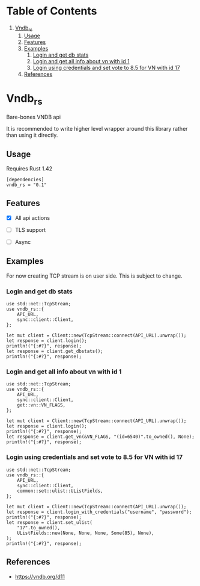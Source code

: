 
# Table of Contents

1.  [Vndb<sub>rs</sub>](#orgf9bedb8)
    1.  [Usage](#org8e4ed77)
    2.  [Features](#orge0c820c)
    3.  [Examples](#org48e02db)
        1.  [Login and get db stats](#orged59cc4)
        2.  [Login and get all info about vn with id 1](#org9c4f509)
        3.  [Login using credentials and set vote to 8.5 for VN with id 17](#org686836c)
    4.  [References](#org0bd5978)


<a id="orgf9bedb8"></a>

# Vndb<sub>rs</sub>

Bare-bones VNDB api

It is recommended to write higher level wrapper around this library rather than using it directly.


<a id="org8e4ed77"></a>

## Usage

Requires Rust 1.42

    [dependencies]
    vndb_rs = "0.1"


<a id="orge0c820c"></a>

## Features

-   [X] All api actions
-   [ ] TLS support
-   [ ] Async


<a id="org48e02db"></a>

## Examples

For now creating TCP stream is on user side. This is subject to change.


<a id="orged59cc4"></a>

### Login and get db stats

    use std::net::TcpStream;
    use vndb_rs::{
        API_URL,
        sync::client::Client,
    };
    
    let mut client = Client::new(TcpStream::connect(API_URL).unwrap());
    let response = client.login();
    println!("{:#?}", response);
    let response = client.get_dbstats();
    println!("{:#?}", response);


<a id="org9c4f509"></a>

### Login and get all info about vn with id 1

    use std::net::TcpStream;
    use vndb_rs::{
        API_URL,
        sync::client::Client,
        get::vn::VN_FLAGS,
    };
    
    let mut client = Client::new(TcpStream::connect(API_URL).unwrap());
    let response = client.login();
    println!("{:#?}", response);
    let response = client.get_vn(&VN_FLAGS, "(id=6540)".to_owned(), None);
    println!("{:#?}", response);


<a id="org686836c"></a>

### Login using credentials and set vote to 8.5 for VN with id 17

    use std::net::TcpStream;
    use vndb_rs::{
        API_URL,
        sync::client::Client,
        common::set::ulist::UListFields,
    };
    
    let mut client = Client::new(TcpStream::connect(API_URL).unwrap());
    let response = client.login_with_credentials("username", "password");
    println!("{:#?}", response);
    let response = client.set_ulist(
        "17".to_owned(),
        UListFields::new(None, None, None, Some(85), None),
    );
    println!("{:#?}", response);


<a id="org0bd5978"></a>

## References

-   <https://vndb.org/d11>

